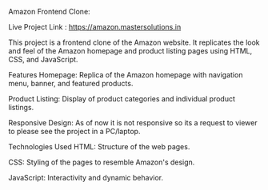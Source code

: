 Amazon Frontend Clone:

Live Project Link : <a href="https://amzn-replica.mastersolutions.in" target="_parent">https://amazon.mastersolutions.in</a>

This project is a frontend clone of the Amazon website. It replicates the look and feel of the Amazon homepage and product listing pages using HTML, CSS, and JavaScript.

Features
Homepage: Replica of the Amazon homepage with navigation menu, banner, and featured products.

Product Listing: Display of product categories and individual product listings.

Responsive Design: As of now it is not responsive so its a request to viewer to please see the project in a PC/laptop.

Technologies Used
HTML: Structure of the web pages.

CSS: Styling of the pages to resemble Amazon's design.

JavaScript: Interactivity and dynamic behavior.
